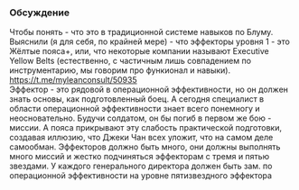 
### Обсуждение
 
Чтобы понять - что это в традиционной системе навыков по Блуму. Выяснили (я для себя, по крайней мере) - что эффекторы уровня 1 - это Жёлтые пояса+, или, что некоторые компании называют Executive Yellow Belts (естественно, с частичным лишь совпадением по инструментарию, мы говорим про функионал и навыки).  
https://t.me/myleanconsult/50935  
Эффектор - это рядовой в операционной эффективности, но он должен знать основы, как подготовленный боец. А сегодня специалист в области операционной эффективности знает всего понемногу и неосновательно. Будучи солдатом, он бы погиб в первом же бою - миссии. А пояса прикрывают эту слабость практической подготовки, создавая иллюзию, что Джеки Чан всех уложит, что на самом деле самообман.
Эффекторов должно быть много, они должны выполнять много миссий и жестко подчиняться эффекторам с тремя и пятью звездами. У каждого генерального директора должен быть зам. по операционной эффективности на уровне пятизвездного эффектора


